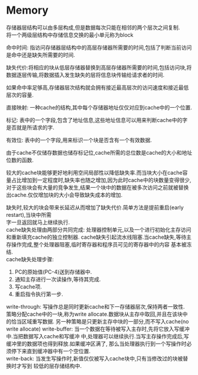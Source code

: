 # Memory

存储器层结构可以由多层构成,但是数据每次只能在相邻的两个层次之间复制.  
将一个两级层结构中存储信息交换的最小单元称为block  

命中时间: 指访问存储器层结构中的高层存储器所需要的时间,包括了判断当前访问是命中还是缺失所需要的时间.  

缺失代价:将相应的块从低层存储器替换到高层存储器所需要的时间,包括访问块,将数据逐层传输,将数据插入发生缺失的层将信息块传输给请求者的时间.  

如果命中率足够高,存储器层次结构就会拥有接近最高层次的访问速度和接近最低层次的容量.

直接映射: 一种cache的结构,其中每个存储器地址仅仅对应到cache中的一个位置.  

标记: 表中的一个字段,包含了地址信息,这些地址信息可以用来判断cache中的字是否就是所请求的字.  

有效位: 表中的一个字段,用来标识一个块是否含有一个有效数据.  

由于cache不仅储存数据也储存标记位,cache所需的总位数是cache的大小和地址位数的函数.  

较大的cache块能够更好地利用空间局部性以降低缺失率.而当块大小在cache容量占比增加到一定程度时,缺失率也随之增加,因为此时cache中的块数量变得很少,  
对于这些块会有大量的竞争发生,结果一个块中的数据在被多次访问之前就被替换出cache.仅仅增加块的大小会导致缺失成本的增加.  

缺失时,较大的块会带来长延迟从而增加了缺失代价.简单方法是提前重启(early restart),当块中所需  
字一旦返回就马上继续执行.  
cache缺失处理由两部分共同完成: 处理器控制单元,以及一个进行初始化主存访问和重新填充cache的独立控制器.
cache缺失引起流水线阻塞.当cache缺失,等待主存操作完成,整个处理器阻塞,临时寄存器和程序员可见的寄存器中的内容
基本被冻结.  
cache缺失处理步骤:  
1. PC的原始值(PC-4)送到存储器中.
2. 通知主存进行一次读操作,等待其完成.
3. 写cache项.
4. 重启指令执行第一步.
  
write-through: 写操作总是同时更新cache和下一存储器层次,保持两者一致性.  
策略分配cache中的一块,称为write allocate.数据块从主存中取回,并且在该块中的恰当区域重写数据.
另一种策略是只更新主存中块的一部分,而不写入cache(no write allocate)
write-buffer: 当一个数据在等待被写入主存时,先将它放入写缓冲中.当把数据写入cache和写缓冲
中,处理器可以继续执行.当写主存操作完成后,写缓冲里的数据项也得到释放.如果缓冲区满了,
那么当处理器执行到一个写操作时必须停下来直到缓冲器中有一个空位置.  
write-back: 当发生写操作时,新值仅仅被写入cache块中,只有当修改过的块被替换时才写到
较低的层存储结构中.